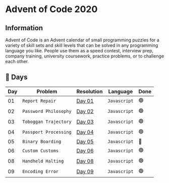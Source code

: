 # Advent of Code 2020

## Information

Advent of Code is an Advent calendar of small programming puzzles for a variety of skill sets and skill levels that can be solved in any programming language you like. People use them as a speed contest, interview prep, company training, university coursework, practice problems, or to challenge each other.

## :hammer: Days

| Day | Problem               | Resolution        | Language     | Done |
| --- | --------------------- | ----------------- | ------------ | ---- |
| 01  | `Report Repair`       | [Day 01](days/01) | `Javascript` | 🟢    |
| 02  | `Password Philosophy` | [Day 02](days/02) | `Javascript` | 🟢    |
| 03  | `Toboggan Trajectory` | [Day 03](days/03) | `Javascript` | 🟢    |
| 04  | `Passport Processing` | [Day 04](days/04) | `Javascript` | 🟢    |
| 05  | `Binary Boarding`     | [Day 05](days/05) | `Javascript` | 🔴    |
| 06  | `Custom Customs`      | [Day 06](days/06) | `Javascript` | 🟢    |
| 08  | `Handheld Halting`    | [Day 08](days/08) | `Javascript` | 🟢    |
| 09  | `Encoding Error`      | [Day 09](days/09) | `Javascript` | 🟢    |
